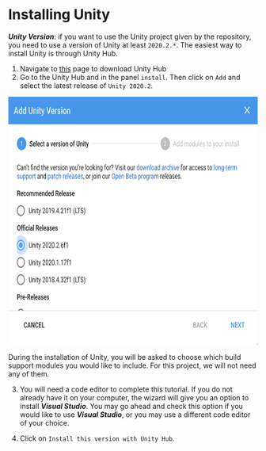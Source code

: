 # Installing Unity

_**Unity Version**_: if you want to use the Unity project given by the repository, you need to use a version of Unity at least `2020.2.*`. The easiest way to install Unity is through Unity Hub.

1. Navigate to [this](https://unity3d.com/get-unity/download) page to download Unity Hub 
2. Go to the Unity Hub and in the panel `install`. Then click on `Add` and select the latest release of `Unity 2020.2`.

<p align="center">
<img src="Images/1_install_unity_version_1.png" width=700 height=500/>
</p>

During the installation of Unity, you will be asked to choose which build support modules you would like to include. For this project, we will not need any of them.

3. You will need a code editor to complete this tutorial. If you do not already have it on your computer, the wizard will give you an option to install _**Visual Studio**_. You may go ahead and check this option if you would like to use _**Visual Studio**_, or you may use a different code editor of your choice.

4. Click on `Install this version with Unity Hub`.